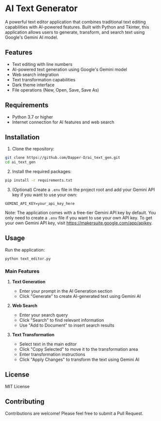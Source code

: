 # AI Text Generator

A powerful text editor application that combines traditional text editing capabilities with AI-powered features. Built with Python and Tkinter, this application allows users to generate, transform, and search text using Google's Gemini AI model.

## Features

- Text editing with line numbers
- AI-powered text generation using Google's Gemini model
- Web search integration
- Text transformation capabilities
- Dark theme interface
- File operations (New, Open, Save, Save As)

## Requirements

- Python 3.7 or higher
- Internet connection for AI features and web search

## Installation

1. Clone the repository:
```bash
git clone https://github.com/Dapper-D/ai_text_gen.git
cd ai_text_gen
```

2. Install the required packages:
```bash
pip install -r requirements.txt
```

3. (Optional) Create a `.env` file in the project root and add your Gemini API key if you want to use your own:
```
GEMINI_API_KEY=your_api_key_here
```

Note: The application comes with a free-tier Gemini API key by default. You only need to create a `.env` file if you want to use your own API key. To get your own Gemini API key, visit https://makersuite.google.com/app/apikey.

## Usage

Run the application:
```bash
python text_editor.py
```

### Main Features

1. **Text Generation**
   - Enter your prompt in the AI Generation section
   - Click "Generate" to create AI-generated text using Gemini AI

2. **Web Search**
   - Enter your search query
   - Click "Search" to find relevant information
   - Use "Add to Document" to insert search results

3. **Text Transformation**
   - Select text in the main editor
   - Click "Copy Selected" to move it to the transformation area
   - Enter transformation instructions
   - Click "Apply Changes" to transform the text using Gemini AI

## License

MIT License

## Contributing

Contributions are welcome! Please feel free to submit a Pull Request. 